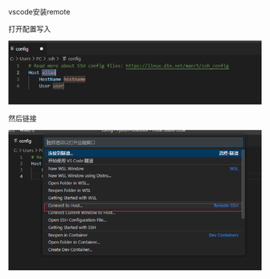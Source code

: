 vscode安装remote

打开配置写入

![image-20230222110000840](vs配置远程.assets/image-20230222110000840.png)

然后链接

![image-20230222110221504](vs配置远程.assets/image-20230222110221504.png)